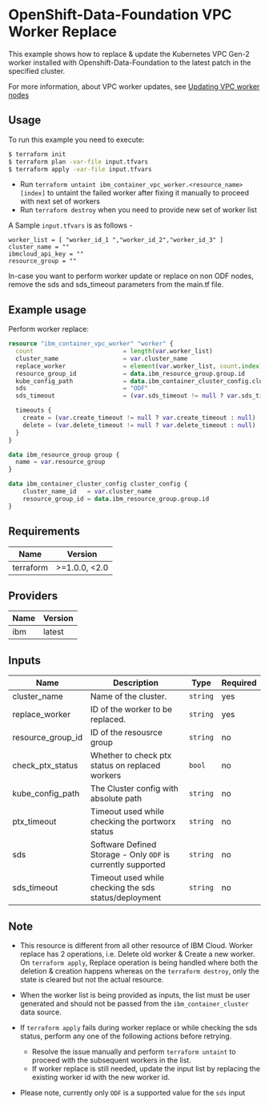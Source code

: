 # OpenShift-Data-Foundation VPC Worker Replace

This example shows how to replace & update the Kubernetes VPC Gen-2 worker installed with Openshift-Data-Foundation to the latest patch in the specified cluster.

For more information, about VPC worker updates, see [Updating VPC worker nodes](https://cloud.ibm.com/docs/containers?topic=containers-update&interface=ui#vpc_worker_node)

## Usage

To run this example you need to execute:

```sh
$ terraform init
$ terraform plan -var-file input.tfvars
$ terraform apply -var-file input.tfvars
```

* Run `terraform untaint ibm_container_vpc_worker.<resource_name>[index]` to untaint the failed worker after fixing it manually to proceed with next set of workers
* Run `terraform destroy` when you need to provide new set of worker list

A Sample `input.tfvars` is as follows -

```
worker_list = [ "worker_id_1 ","worker_id_2","worker_id_3" ]
cluster_name = ""
ibmcloud_api_key = ""
resource_group = ""
```
In-case you want to perform worker update or replace on non ODF nodes, remove the sds and sds_timeout parameters from the main.tf file.

## Example usage

Perform worker replace:

```terraform
resource "ibm_container_vpc_worker" "worker" {
  count                         = length(var.worker_list)
  cluster_name                  = var.cluster_name
  replace_worker                = element(var.worker_list, count.index)
  resource_group_id             = data.ibm_resource_group.group.id
  kube_config_path              = data.ibm_container_cluster_config.cluster_config.config_file_path
  sds                           = "ODF"
  sds_timeout                   = (var.sds_timeout != null ? var.sds_timeout : null)

  timeouts {
    create = (var.create_timeout != null ? var.create_timeout : null)
    delete = (var.delete_timeout != null ? var.delete_timeout : null)
  }
}
```

```terraform
data ibm_resource_group group {
  name = var.resource_group
}

data ibm_container_cluster_config cluster_config {
    cluster_name_id   = var.cluster_name
    resource_group_id = data.ibm_resource_group.group.id
}
```

<!-- BEGINNING OF PRE-COMMIT-TERRAFORM DOCS HOOK -->

## Requirements

| Name | Version |
|------|---------|
| terraform | >=1.0.0, <2.0 |

## Providers

| Name | Version |
|------|---------|
| ibm  | latest |

## Inputs

| Name | Description | Type | Required |
|------|-------------|------|---------|
| cluster_name | Name of the cluster. | `string` | yes |
| replace_worker | ID of the worker to be replaced. | `string` | yes |
| resource_group_id | ID of the resousrce group | `string` | no |
| check_ptx_status | Whether to check ptx status on replaced workers | `bool` | no |
| kube_config_path | The Cluster config with absolute path | `string` | no |
| ptx_timeout | Timeout used while checking the portworx status | `string` | no
| sds | Software Defined Storage - Only `ODF` is currently supported | `string` | no
| sds_timeout | Timeout used while checking the sds status/deployment | `string` | no

## Note

* This resource is different from all other resource of IBM Cloud. Worker replace has 2 operations, i.e. Delete old worker & Create a new worker. On `terraform apply`, Replace operation is being handled where both the deletion & creation happens whereas on the `terraform destroy`, only the state is cleared but not the actual resource.
* When the worker list is being provided as inputs, the list must be user generated and should not be passed from the `ibm_container_cluster` data source.
* If `terraform apply` fails during worker replace or while checking the sds status, perform any one of the following actions before retrying.
   * Resolve the issue manually and perform `terraform untaint` to proceed with the subsequent workers in the list.
   * If worker replace is still needed, update the input list by replacing the existing worker id with the new worker id.
   


* Please note, currently only `ODF` is a supported value for the `sds` input
